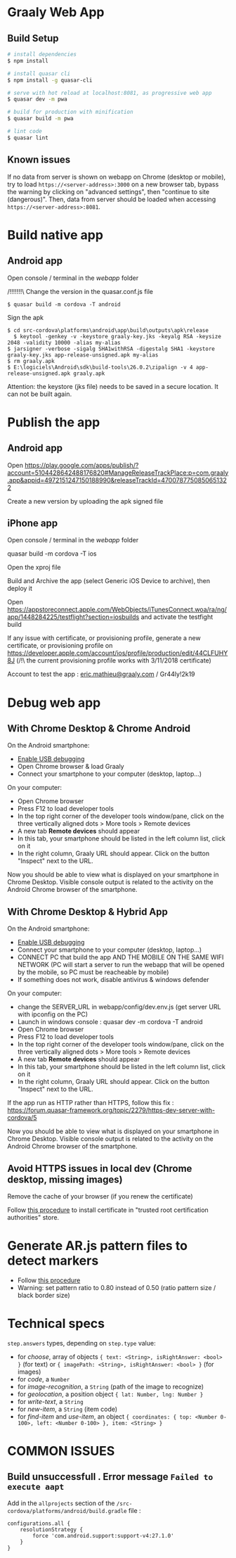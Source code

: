 # Graaly Web App

## Build Setup

``` bash
# install dependencies
$ npm install

# install quasar cli
$ npm install -g quasar-cli

# serve with hot reload at localhost:8081, as progressive web app
$ quasar dev -m pwa

# build for production with minification
$ quasar build -m pwa

# lint code
$ quasar lint
```

## Known issues

If no data from server is shown on webapp on Chrome (desktop or mobile), try to load `https://<server-address>:3000` on a new browser tab, bypass the warning by clicking on "advanced settings", then "continue to site (dangerous)". Then, data from server should be loaded when accessing `https://<server-address>:8081`.

# Build native app

## Android app

Open console / terminal in the *webapp* folder

/!!!!!!!\ Change the version in the quasar.conf.js file

`$ quasar build -m cordova -T android`

Sign the apk
```
$ cd src-cordova\platforms\android\app\build\outputs\apk\release
  $ keytool -genkey -v -keystore graaly-key.jks -keyalg RSA -keysize 2048 -validity 10000 -alias my-alias
$ jarsigner -verbose -sigalg SHA1withRSA -digestalg SHA1 -keystore graaly-key.jks app-release-unsigned.apk my-alias
$ rm graaly.apk
$ E:\logiciels\Android\sdk\build-tools\26.0.2\zipalign -v 4 app-release-unsigned.apk graaly.apk
```

Attention: the keystore (jks file) needs to be saved in a secure location. It can not be built again.

# Publish the app

## Android app

Open https://play.google.com/apps/publish/?account=5104428642488176820#ManageReleaseTrackPlace:p=com.graaly.app&appid=4972151247150188990&releaseTrackId=4700787750850651322

Create a new version by uploading the apk signed file

## iPhone app

Open console / terminal in the *webapp* folder

quasar build -m cordova -T ios

Open the xproj file

Build and Archive the app (select Generic iOS Device to archive), then deploy it

Open https://appstoreconnect.apple.com/WebObjects/iTunesConnect.woa/ra/ng/app/1448284225/testflight?section=iosbuilds and activate the testfight build

If any issue with certificate, or provisioning profile, generate a new certificate, or provisioning profile on https://developer.apple.com/account/ios/profile/production/edit/44CLFUHY8J
(/!\ the current provisioning profile works with 3/11/2018 certificate)

Account to test the app : eric.mathieu@graaly.com / Gr44ly!2k19

# Debug web app

## With Chrome Desktop & Chrome Android

On the Android smartphone:

* [Enable USB debugging](https://developer.android.com/studio/debug/dev-options)
* Open Chrome browser & load Graaly
* Connect your smartphone to your computer (desktop, laptop...)

On your computer:

* Open Chrome browser
* Press F12 to load developer tools
* In the top right corner of the developer tools window/pane, click on the three vertically aligned dots > More tools > Remote devices
* A new tab **Remote devices** should appear
* In this tab, your smartphone should be listed in the left column list, click on it
* In the right column, Graaly URL should appear. Click on the button "Inspect" next to the URL.

Now you should be able to view what is displayed on your smartphone in Chrome Desktop.
Visible console output is related to the activity on the Android Chrome browser of the smartphone.

## With Chrome Desktop & Hybrid App

On the Android smartphone:

* [Enable USB debugging](https://developer.android.com/studio/debug/dev-options)
* Connect your smartphone to your computer (desktop, laptop...)
* CONNECT PC that build the app AND THE MOBILE ON THE SAME WIFI NETWORK (PC will start a server to run the webapp that will be opened by the mobile, so PC must be reacheable by mobile)
* If something does not work, disable antivirus & windows defender

On your computer:

* change the SERVER_URL in webapp/config/dev.env.js (get server URL with ipconfig on the PC)
* Launch in windows console : quasar dev -m cordova -T android
* Open Chrome browser
* Press F12 to load developer tools
* In the top right corner of the developer tools window/pane, click on the three vertically aligned dots > More tools > Remote devices
* A new tab **Remote devices** should appear
* In this tab, your smartphone should be listed in the left column list, click on it
* In the right column, Graaly URL should appear. Click on the button "Inspect" next to the URL.

If the app run as HTTP rather than HTTPS, follow this fix :  https://forum.quasar-framework.org/topic/2279/https-dev-server-with-cordova/5

Now you should be able to view what is displayed on your smartphone in Chrome Desktop.
Visible console output is related to the activity on the Android Chrome browser of the smartphone.

## Avoid HTTPS issues in local dev (Chrome desktop, missing images)

Remove the cache of your browser (if you renew the certificate)

Follow [this procedure](https://stackoverflow.com/a/15076602/488666) to install certificate in "trusted root certification authorities" store.

# Generate AR.js pattern files to detect markers

* Follow [this procedure](https://medium.com/arjs/how-to-create-your-own-marker-44becbec1105)
* Warning: set pattern ratio to 0.80 instead of 0.50 (ratio pattern size / black border size)

# Technical specs

`step.answers` types, depending on `step.type` value:

* for *choose*, array of objects `{ text: <String>, isRightAnswer: <bool> }` (for text)
                             or `{ imagePath: <String>, isRightAnswer: <bool> }` (for images)
* for *code*, a `Number`
* for *image-recognition*, a `String` (path of the image to recognize)
* for *geolocation*, a position object `{ lat: Number, lng: Number }`
* for *write-text*, a `String`
* for *new-item*, a `String` (item code)
* for *find-item* and *use-item*, an object `{ coordinates: { top: <Number 0-100>, left: <Number 0-100> }, item: <String> }`

# COMMON ISSUES

## Build unsuccessfull . Error message `Failed to execute aapt` 

Add in the `allprojects` section of the `/src-cordova/platforms/android/build.gradle` file : 

    configurations.all {
        resolutionStrategy {
            force 'com.android.support:support-v4:27.1.0'
        }
    }
